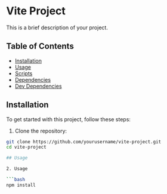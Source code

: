 # Vite Project

This is a brief description of your project.

## Table of Contents
- [Installation](#installation)
- [Usage](#usage)
- [Scripts](#scripts)
- [Dependencies](#dependencies)
- [Dev Dependencies](#dev-dependencies)

## Installation

To get started with this project, follow these steps:

1. Clone the repository:

```bash
git clone https://github.com/yourusername/vite-project.git
cd vite-project

## Usage

2. Usage

```bash
npm install





